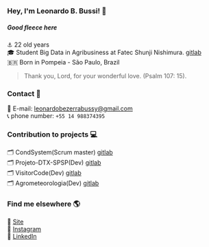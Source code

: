 ### Hey, I'm Leonardo B. Bussi! 👋


##### Good fleece here

⚓️ 22 old years <br>
🎓 Student Big Data in Agribusiness at Fatec Shunji Nishimura. [gitlab](https://gitlab.com/bdag/) <br>
🇧🇷 Born in Pompeia - São Paulo, Brazil <br>

> Thank you, Lord, for your wonderful love. (Psalm 107: 15).

### Contact 📱

📨 E-mail: leonardobezerrabussy@gmail.com <br>
📞 phone number: ` +55 14 988374395 ` <br>

### Contribution to projects 💻

🗂 CondSystem(Scrum master) [gitlab](gitlab.com/bdag/condsystem) <br>
🗂 Projeto-DTX-SPSP(Dev) [gitlab](https://gitlab.com/BDAg/Projeto-DTX-SPSP) <br>
🗂 VisitorCode(Dev) [gitlab](https://gitlab.com/BDAg/qrcodevisits) <br>
🗂 Agrometeorologia(Dev) [gitlab](https://gitlab.com/BDAg/Agrometeorologia) <br>


### Find me elsewhere 🌎

🚀 [Site](https://leonardobussi.github.io) <br>
📸 [Instagram](https://instagram.com/dev_bussi) <br>
💼 [LinkedIn](https://www.linkedin.com/in/leonardobbussi/) <br>
